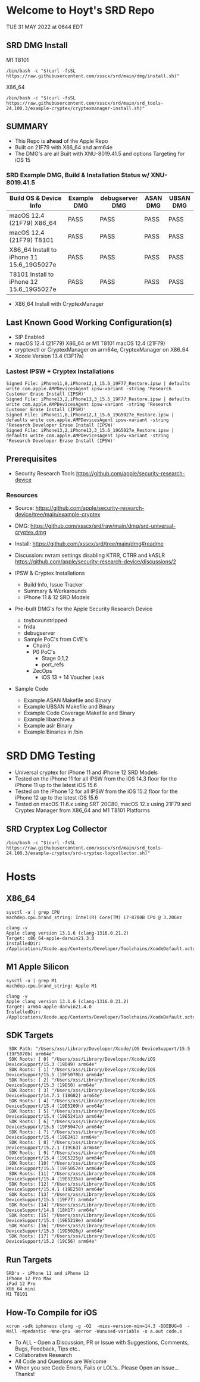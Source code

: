 # Welcome to Hoyt's SRD Repo
TUE 31 MAY 2022 at 0644 EDT

## SRD DMG Install
M1 T8101
```
/bin/bash -c "$(curl -fsSL https://raw.githubusercontent.com/xsscx/srd/main/dmg/install.sh)"
```
X86_64 
```
/bin/bash -c "$(curl -fsSL https://raw.githubusercontent.com/xsscx/srd/main/srd_tools-24.100.3/example-cryptex/cryptexmanager-install.sh)" 
```
    
SUMMARY
----
- This Repo is __ahead__ of the Apple Repo
- Built on 21F79 with X86_64 and arm64e
- The DMG's are all Built with XNU-8019.41.5 and options Targeting for iOS 15

### SRD Example DMG, Build & Installation Status w/ XNU-8019.41.5 
| Build OS & Device Info           | Example DMG   |  debugserver DMG  |  ASAN DMG     | UBSAN DMG 
| -------------------------------- | ------------- | ------------- | ------------- | -------------
| macOS 12.4 (21F79) X86_64       | PASS          | PASS          | PASS          | PASS          
| macOS 12.4 (21F79) T8101  | PASS          | PASS          | PASS          | PASS 
| X86_64 Install to iPhone 11 15.6_19G5027e    | PASS         | PASS         | PASS          | PASS
| T8101 Install to iPhone 12 15.6_19G5027e    | PASS          | PASS          | PASS          | PASS 
* X86_64 Install with CryptexManager
## Last Known Good Working Configuration(s)
- SIP Enabled
- macOS 12.4 (21F79) X86_64 or M1 T8101 macOS 12.4 (21F79)
- cryptexctl or CryptexManager on arm64e, CryptexManager on X86_64
- Xcode Version 13.4 (13F17a)

### Lastest IPSW + Cryptex Installations 
```
Signed File: iPhone11,8,iPhone12,1_15.5_19F77_Restore.ipsw | defaults write com.apple.AMPDevicesAgent ipsw-variant -string 'Research Customer Erase Install (IPSW)' 
Signed File: iPhone13,2,iPhone13,3_15.5_19F77_Restore.ipsw | defaults write com.apple.AMPDevicesAgent ipsw-variant -string 'Research Customer Erase Install (IPSW)'
Signed File: iPhone11,8,iPhone12,1_15.6_19G5027e_Restore.ipsw | defaults write com.apple.AMPDevicesAgent ipsw-variant -string 'Research Developer Erase Install (IPSW)'
Signed File: iPhone13,2,iPhone13,3_15.6_19G5027e_Restore.ipsw | defaults write com.apple.AMPDevicesAgent ipsw-variant -string 'Research Developer Erase Install (IPSW)'
```

## Prerequisites
- Security Research Tools https://github.com/apple/security-research-device

### Resources
- Source: https://github.com/apple/security-research-device/tree/main/example-cryptex
- DMG: https://github.com/xsscx/srd/raw/main/dmg/srd-universal-cryptex.dmg
- Install: https://github.com/xsscx/srd/tree/main/dmg#readme
- Discussion: nvram settings disabling KTRR, CTRR and kASLR https://github.com/apple/security-research-device/discussions/2

- IPSW & Cryptex Installations 
    -  Build Info, Issue Tracker
    -  Summary & Workarounds 
    -  iPhone 11 & 12 SRD Models 
- Pre-built DMG's for the Apple Security Research Device 
    - toyboxunstripped
    - frida
    - debugserver
    - Sample PoC's from CVE's
        - Chain3
        - P0 PoC's
            - Stage 0,1,2
            - port_refs
        - ZecOps 
            - iOS 13 + 14 Voucher Leak 
- Sample Code
    - Example ASAN Makefile and Binary
    - Example UBSAN Makefile and Binary
    - Example Code Coverage Makefile and Binary
    - Example libarchive.a
    - Example aslr Binary
    - Example Binaries in /bin
# SRD DMG Testing
- Universal cryptex for iPhone 11 and iPhone 12 SRD Models 
- Tested on the iPhone 11 for all IPSW from the iOS 14.3 floor for the iPhone 11 up to the latest iOS 15.6 
- Tested on the iPhone 12 for all IPSW from the iOS 15.2 floor for the iPhone 12 up to the latest iOS 15.6
- Tested on macOS 11.6.x using SRT 20C80, macOS 12.x using 21F79 and Cryptex Manager from X86_64 and M1 T8101 Platforms 

SRD Cryptex Log Collector
---
```
/bin/bash -c "$(curl -fsSL https://raw.githubusercontent.com/xsscx/srd/main/srd_tools-24.100.3/example-cryptex/srd-cryptex-logcollector.sh)"
```

# Hosts
X86_64
---
```
sysctl -a | grep CPU
machdep.cpu.brand_string: Intel(R) Core(TM) i7-8700B CPU @ 3.20GHz
```
```
clang -v
Apple clang version 13.1.6 (clang-1316.0.21.2)
Target: x86_64-apple-darwin21.3.0
InstalledDir: /Applications/Xcode.app/Contents/Developer/Toolchains/XcodeDefault.xctoolchain/usr/bin
```
M1 Apple Silicon
---
```
sysctl -a | grep M1
machdep.cpu.brand_string: Apple M1
```
```
clang -v
Apple clang version 13.1.6 (clang-1316.0.21.2)
Target: arm64-apple-darwin21.4.0
InstalledDir: /Applications/Xcode.app/Contents/Developer/Toolchains/XcodeDefault.xctoolchain/usr/bin
```
SDK Targets
---
```  
 SDK Path: "/Users/xss/Library/Developer/Xcode/iOS DeviceSupport/15.5 (19F5070b) arm64e"
 SDK Roots: [ 0] "/Users/xss/Library/Developer/Xcode/iOS DeviceSupport/15.3 (19D49) arm64e"
 SDK Roots: [ 1] "/Users/xss/Library/Developer/Xcode/iOS DeviceSupport/15.5 (19F5070b) arm64e"
 SDK Roots: [ 2] "/Users/xss/Library/Developer/Xcode/iOS DeviceSupport/15.3 (19D50) arm64e"
 SDK Roots: [ 3] "/Users/xss/Library/Developer/Xcode/iOS DeviceSupport/14.7.1 (18G82) arm64e"
 SDK Roots: [ 4] "/Users/xss/Library/Developer/Xcode/iOS DeviceSupport/15.4 (19E5209h) arm64e"
 SDK Roots: [ 5] "/Users/xss/Library/Developer/Xcode/iOS DeviceSupport/15.4 (19E5241a) arm64e"
 SDK Roots: [ 6] "/Users/xss/Library/Developer/Xcode/iOS DeviceSupport/15.5 (19F5047e) arm64e"
 SDK Roots: [ 7] "/Users/xss/Library/Developer/Xcode/iOS DeviceSupport/15.4 (19E241) arm64e"
 SDK Roots: [ 8] "/Users/xss/Library/Developer/Xcode/iOS DeviceSupport/15.2.1 (19C63) arm64e"
 SDK Roots: [ 9] "/Users/xss/Library/Developer/Xcode/iOS DeviceSupport/15.4 (19E5225g) arm64e"
 SDK Roots: [10] "/Users/xss/Library/Developer/Xcode/iOS DeviceSupport/15.5 (19F5057e) arm64e"
 SDK Roots: [11] "/Users/xss/Library/Developer/Xcode/iOS DeviceSupport/15.4 (19E5235a) arm64e"
 SDK Roots: [12] "/Users/xss/Library/Developer/Xcode/iOS DeviceSupport/15.4.1 (19E258) arm64e"
 SDK Roots: [13] "/Users/xss/Library/Developer/Xcode/iOS DeviceSupport/15.5 (19F77) arm64e"
 SDK Roots: [14] "/Users/xss/Library/Developer/Xcode/iOS DeviceSupport/14.8 (18H17) arm64e"
 SDK Roots: [15] "/Users/xss/Library/Developer/Xcode/iOS DeviceSupport/15.4 (19E5219e) arm64e"
 SDK Roots: [16] "/Users/xss/Library/Developer/Xcode/iOS DeviceSupport/15.3 (19D5026g) arm64e"
 SDK Roots: [17] "/Users/xss/Library/Developer/Xcode/iOS DeviceSupport/15.2 (19C56) arm64e"
```
Run Targets
---
```
SRD's - iPhone 11 and iPhone 12
iPhone 12 Pro Max
iPad 12 Pro
X86_64 mini
M1 T8101
```
How-To Compile for iOS
-----
```
xcrun -sdk iphoneos clang -g -O2  -mios-version-min=14.3 -DDEBUG=0  -Wall -Wpedantic -Wno-gnu -Werror -Wunused-variable -o a.out code.s
```
* To ALL - Open a Discussion, PR or Issue with Suggestions, Comments, Bugs, Feedback, Tips etc..
* Collaborative Research
* All Code and Questions are Welcome 
* When you see Code Errors, Fails or LOL's.. Please Open an Issue... Thanks!
